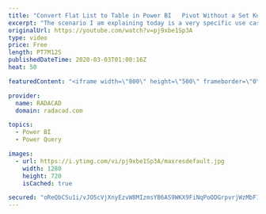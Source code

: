 ```yaml
---
title: "Convert Flat List to Table in Power BI   Pivot Without a Set Key Column Using Power Query"
excerpt: "The scenario I am explaining today is a very specific use case, However, I have seen examples similar to this happens very often. It happens that you get a text or Excel file with values written in a flat list structure, and that needs to be changed to a table format. Usually, this process can be done"
originalUrl: https://youtube.com/watch?v=pj9xbe1Sp3A
type: video
price: Free
length: PT7M12S
publishedDateTime: 2020-03-03T01:00:16Z
heat: 50

featuredContent: "<iframe width=\"800\" height=\"500\" frameborder=\"0\" src=\"https://www.youtube.com/embed/pj9xbe1Sp3A\" allow=\"accelerometer; autoplay; encrypted-media; gyroscope; picture-in-picture\" allowfullscreen></iframe>"

provider:
  name: RADACAD
  domain: radacad.com

topics:
  - Power BI
  - Power Query

images:
  - url: https://i.ytimg.com/vi/pj9xbe1Sp3A/maxresdefault.jpg
    width: 1280
    height: 720
    isCached: true

secured: "oReQbCSu1i/vJO5cVjXnyEzvW8MIzmsYB6AS9WKX9FiNqPoODGrpvrjWzMbF1zW5xQRrwPzdmfpUHjdGmxtTnuKLlbttNE/lL4vpfO/uG0zYiTkRnvwnY2eCJNB+dIqzpcn/m2pw4D6dn6t+CCj47pdCB52sgHJYLXHLRgcre5O5mSXimSnr13w3gUimyr5+6xt1C4znzp3crbS4YX5hpUF2lTTwICz/YwsE7HjHuLN1kj+XYOJFJTGlvP0FwAqGNVmropv8SMH6ngXfSgSnPW159uHuhEPFvfhE/k9pzqzpponXKUSanmjGxrIXqwiuDxcp/q9aFWXss0DnW2cRVeSQFnIi6Y3dKnkgWvR2cSa8eLcVaBNqqphLDmbBO4+C8uT/yyn8RAlT/UZl/es7lwWIHBTnTlL6PIOmJFMaUuM=;1hOAf5qnftlFra16flO5aw=="
---
```


